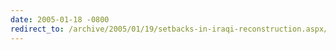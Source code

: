 ```yaml
---
date: 2005-01-18 -0800
redirect_to: /archive/2005/01/19/setbacks-in-iraqi-reconstruction.aspx/
---
```

